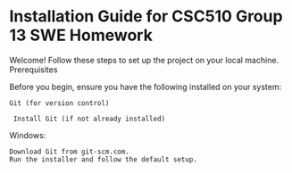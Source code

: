 # Installation Guide for CSC510 Group 13 SWE Homework

Welcome! Follow these steps to set up the project on your local machine.
Prerequisites

Before you begin, ensure you have the following installed on your system:

    Git (for version control)

     Install Git (if not already installed)
Windows:

    Download Git from git-scm.com.
    Run the installer and follow the default setup.
